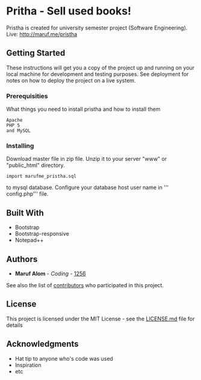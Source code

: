 # Pritha - Sell used books! 

Pristha is created for university semester project (Software Engineering). 
Live: http://maruf.me/pristha

## Getting Started

These instructions will get you a copy of the project up and running on your local machine for development and testing purposes. See deployment for notes on how to deploy the project on a live system.

### Prerequisities

What things you need to install pristha and how to install them

```
Apache
PHP 5 
and MySQL 
```

### Installing

Download master file in zip file. Unzip it to your server "www" or "public_html" directory. 

```
import marufme_pristha.sql 
```

to mysql database. 
Configure your database host user name in ''' config.php''' file. 


## Built With

* Bootstrap
* Bootstrap-responsive
* Notepad++

## Authors

* **Maruf Alom** - *Coding* - [1256](https://github.com/PurpleBooth)

See also the list of [contributors](https://github.com/your/project/contributors) who participated in this project.

## License

This project is licensed under the MIT License - see the [LICENSE.md](LICENSE.md) file for details

## Acknowledgments

* Hat tip to anyone who's code was used
* Inspiration
* etc
